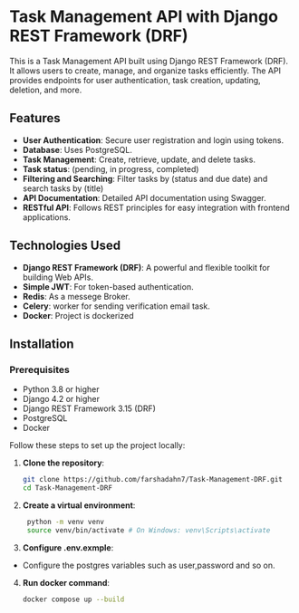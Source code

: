 # Task Management API with Django REST Framework (DRF)

This is a Task Management API built using Django REST Framework (DRF). It allows users to create, manage, and organize tasks efficiently. The API provides endpoints for user authentication, task creation, updating, deletion, and more.

## Features

- **User Authentication**: Secure user registration and login using tokens.
- **Database**: Uses PostgreSQL.
- **Task Management**: Create, retrieve, update, and delete tasks.
- **Task status**: (pending, in progress, completed)
- **Filtering and Searching**: Filter tasks by (status and due date) and search tasks by (title)
- **API Documentation**: Detailed API documentation using Swagger.
- **RESTful API**: Follows REST principles for easy integration with frontend applications.

## Technologies Used

- **Django REST Framework (DRF)**: A powerful and flexible toolkit for building Web APIs.
- **Simple JWT**: For token-based authentication.
- **Redis**: As a messege Broker.
- **Celery**: worker for sending verification email task.
- **Docker**: Project is dockerized 
  
## Installation

### Prerequisites

- Python 3.8 or higher
- Django 4.2 or higher
- Django REST Framework 3.15 (DRF)
- PostgreSQL
- Docker

Follow these steps to set up the project locally:

1. **Clone the repository**:
   ```bash
   git clone https://github.com/farshadahn7/Task-Management-DRF.git
   cd Task-Management-DRF
   
2. **Create a virtual environment**:
   ```bash
    python -m venv venv
    source venv/bin/activate # On Windows: venv\Scripts\activate

3. **Configure .env.exmple**:
  - Configure the postgres variables such as user,password and so on.
4. **Run docker command**:
    ```bash
    docker compose up --build
